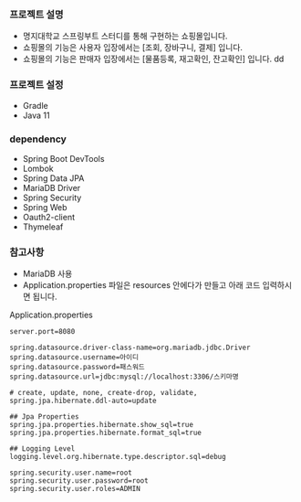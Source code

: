 
### 프로젝트 설명
- 명지대학교 스프링부트 스터디를 통해 구현하는 쇼핑몰입니다.
- 쇼핑몰의 기능은 사용자 입장에서는 [조회, 장바구니, 결제] 입니다.
- 쇼핑몰의 기능은 판매자 입장에서는 [물품등록, 재고확인, 잔고확인] 입니다.
dd

### 프로젝트 설정
- Gradle
- Java 11

### dependency 
- Spring Boot DevTools
- Lombok
- Spring Data JPA
- MariaDB Driver
- Spring Security
- Spring Web
- Oauth2-client
- Thymeleaf


### 참고사항
- MariaDB 사용
- Application.properties 파일은 resources 안에다가 만들고 아래 코드 입력하시면 됩니다.

Application.properties
```aidl
server.port=8080

spring.datasource.driver-class-name=org.mariadb.jdbc.Driver
spring.datasource.username=아이디
spring.datasource.password=패스워드
spring.datasource.url=jdbc:mysql://localhost:3306/스키마명

# create, update, none, create-drop, validate,
spring.jpa.hibernate.ddl-auto=update

## Jpa Properties
spring.jpa.properties.hibernate.show_sql=true
spring.jpa.properties.hibernate.format_sql=true

## Logging Level
logging.level.org.hibernate.type.descriptor.sql=debug

spring.security.user.name=root
spring.security.user.password=root
spring.security.user.roles=ADMIN
```
